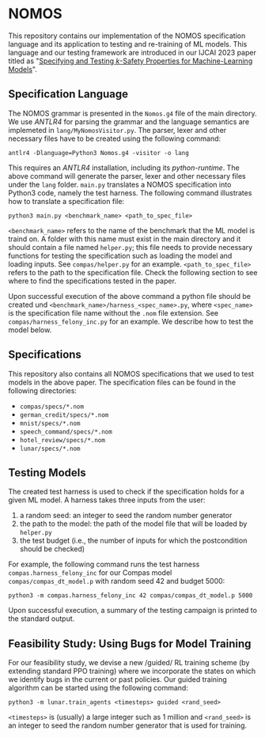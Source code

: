 # NOMOS

This repository contains our implementation of the NOMOS specification language and its application to testing and re-training of ML models. This language and our testing framework are introduced in our IJCAI 2023 paper titled as "[Specifying and Testing _k_-Safety Properties for Machine-Learning Models](https://arxiv.org/abs/2206.06054)".


## Specification Language

The NOMOS grammar is presented in the `Nomos.g4` file of the main directory. We use *ANTLR4* for parsing the grammar and the language semantics are implemeted in `lang/MyNomosVisitor.py`. The parser, lexer and other necessary files have to be created using the following command:

`antlr4 -Dlanguage=Python3 Nomos.g4 -visitor -o lang`

This requires an *ANTLR4* installation, including its *python-runtime*. The above command will generate the parser, lexer and other necessary files under the `lang` folder. `main.py` translates a NOMOS specification into Python3 code, namely the test harness. The following command illustrates how to translate a specification file:

`python3 main.py <benchmark_name> <path_to_spec_file>`

`<benchmark_name>` refers to the name of the benchmark that the ML model is traind on. A folder with this name must exist in the main directory and it should contain a file named `helper.py`; this file needs to provide necessary functions for testing the specification such as loading the model and loading inputs. See `compas/helper.py` for an example. `<path_to_spec_file>` refers to the path to the specification file. Check the following section to see where to find the specifications tested in the paper. 

Upon successful execution of the above command a python file should be created und `<benchmark_name>/harness_<spec_name>.py`, where `<spec_name>` is the specification file name without the `.nom` file extension. See `compas/harness_felony_inc.py` for an example. We describe how to test the model below.


## Specifications

This repository also contains all NOMOS specifications that we used to test models in the above paper. The specification files can be found in the following directories:

- `compas/specs/*.nom`
- `german_credit/specs/*.nom`
- `mnist/specs/*.nom`
- `speech_command/specs/*.nom`
- `hotel_review/specs/*.nom`
- `lunar/specs/*.nom`


## Testing Models

The created test harness is used to check if the specification holds for a given ML model. A harness takes three inputs from the user:

1. a random seed: an integer to seed the random number generator
2. the path to the model: the path of the model file that will be loaded by `helper.py`
3. the test budget (i.e., the number of inputs for which the postcondition should be checked)

For example, the following command runs the test harness `compas.harness_felony_inc` for our Compas model `compas/compas_dt_model.p` with random seed 42 and budget 5000:

`python3 -m compas.harness_felony_inc 42 compas/compas_dt_model.p 5000`

Upon successful execution, a summary of the testing campaign is printed to the standard output.

## Feasibility Study: Using Bugs for Model Training

For our feasibility study, we devise a new /guided/ RL training scheme (by extending standard PPO training) where we incorporate the states on which we identify bugs in the current or past policies. Our guided training algorithm can be started using the following command:

`python3 -m lunar.train_agents <timesteps> guided <rand_seed>`

`<timesteps>` is (usually) a large integer such as 1 million and `<rand_seed>` is an integer to seed the random number generator that is used for training.
